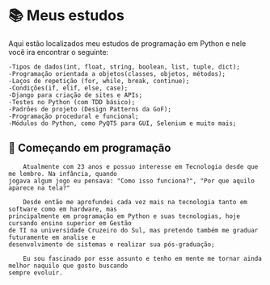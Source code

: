 # 📚 Meus estudos

Aqui estão localizados meu estudos de programação em Python
e nele você ira encontrar o seguinte:

    -Tipos de dados(int, float, string, boolean, list, tuple, dict);
    -Programação orientada a objetos(classes, objetos, métodos);
    -Laços de repetição (for, while, break, continue);
    -Condições(if, elif, else, case);
    -Django para criação de sites e APIs;
    -Testes no Python (com TDD básico);
    -Padrões de projeto (Design Patterns da GoF);
    -Programação procedural e funcional;
    -Módulos do Python, como PyQT5 para GUI, Selenium e muito mais;

## 🚀 Começando em programação
        Atualmente com 23 anos e possuo interesse em Tecnologia desde que me lembro. Na infância, quando 
    jogava algum jogo eu pensava: "Como isso funciona?", "Por que aquilo aparece na tela?"

        Desde então me aprofundei cada vez mais na tecnologia tanto em software como em hardware, mas 
    principalmente em programação em Python e suas tecnologias, hoje cursando ensino superior em Gestão 
    de TI na universidade Cruzeiro do Sul, mas pretendo também me graduar futuramente em analise e 
    desenvolvimento de sistemas e realizar sua pós-graduação;

        Eu sou fascinado por esse assunto e tenho em mente me tornar ainda melhor naquilo que gosto buscando 
    sempre evoluir.







